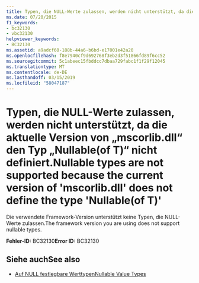 ```yaml
---
title: Typen, die NULL-Werte zulassen, werden nicht unterstützt, da die aktuelle Version von „mscorlib.dll“ den Typ „Nullable(of T)“ nicht definiert.
ms.date: 07/20/2015
f1_keywords:
- bc32130
- vbc32130
helpviewer_keywords:
- BC32130
ms.assetid: a9adcf60-188b-44a6-b6bd-e17001e42a20
ms.openlocfilehash: f8e7940cf9d692768f3eb2d3f51866fd89f6cc52
ms.sourcegitcommit: 5c1abeec15fbddcc7dbaa729fabc1f1f29f12045
ms.translationtype: MT
ms.contentlocale: de-DE
ms.lasthandoff: 03/15/2019
ms.locfileid: "58047187"
---
```

# <a name="nullable-types-are-not-supported-because-the-current-version-of-mscorlibdll-does-not-define-the-type-nullableof-t"></a><span data-ttu-id="c8fb7-102">Typen, die NULL-Werte zulassen, werden nicht unterstützt, da die aktuelle Version von „mscorlib.dll“ den Typ „Nullable(of T)“ nicht definiert.</span><span class="sxs-lookup"><span data-stu-id="c8fb7-102">Nullable types are not supported because the current version of 'mscorlib.dll' does not define the type 'Nullable(of T)'</span></span>
<span data-ttu-id="c8fb7-103">Die verwendete Framework-Version unterstützt keine Typen, die NULL-Werte zulassen.</span><span class="sxs-lookup"><span data-stu-id="c8fb7-103">The framework version you are using does not support nullable types.</span></span>  
  
 <span data-ttu-id="c8fb7-104">**Fehler-ID:** BC32130</span><span class="sxs-lookup"><span data-stu-id="c8fb7-104">**Error ID:** BC32130</span></span>  
  
## <a name="see-also"></a><span data-ttu-id="c8fb7-105">Siehe auch</span><span class="sxs-lookup"><span data-stu-id="c8fb7-105">See also</span></span>

- [<span data-ttu-id="c8fb7-106">Auf NULL festlegbare Werttypen</span><span class="sxs-lookup"><span data-stu-id="c8fb7-106">Nullable Value Types</span></span>](../../visual-basic/programming-guide/language-features/data-types/nullable-value-types.md)
